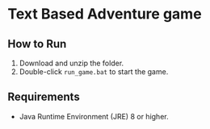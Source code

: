 # Text Based Adventure game

## How to Run
1. Download and unzip the folder.
2. Double-click `run_game.bat` to start the game.

## Requirements
- Java Runtime Environment (JRE) 8 or higher.